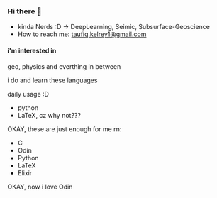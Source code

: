 ### Hi there 👋
- kinda Nerds :D -> DeepLearning, Seimic, Subsurface-Geoscience
- How to reach me: taufiq.kelrey1@gmail.com

#### i'm interested in 

geo, physics and everthing in between

i do and learn these languages

daily usage :D
- python
- LaTeX, cz why not???

OKAY, these are just enough for me rn:
- C
- Odin
- Python
- LaTeX
- Elixir

<!--
**kelreeeeey/kelreeeeey** is a ✨ _special_ ✨ repository because its `README.md` (this file) appears on your GitHub profile.
-->
OKAY, now i love Odin
